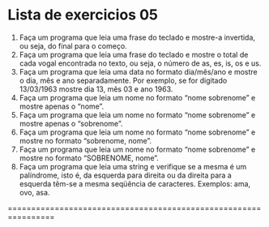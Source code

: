 Lista de exercicios 05
================================================================

1.	Faça um programa que leia uma frase do teclado e mostre-a invertida, ou seja, do final para o começo.
2.	Faça um programa que leia uma frase do teclado e mostre o total de cada vogal encontrada no texto, ou seja, o número de as, es, is, os e us.
3.	Faça um programa que leia uma data no formato dia/mês/ano e mostre o dia, mês e ano separadamente. Por exemplo, se for digitado 13/03/1963 mostre dia 13, mês 03 e ano 1963.
4.	Faça um programa que leia um nome no formato “nome sobrenome” e mostre apenas o “nome”.
5.	Faça um programa que leia um nome no formato “nome sobrenome” e mostre apenas o “sobrenome”.
6.	Faça um programa que leia um nome no formato “nome sobrenome” e mostre no formato “sobrenome, nome”. 
7.	Faça um programa que leia um nome no formato “nome sobrenome” e mostre no formato “SOBRENOME, nome”. 
8.	Faça um programa que leia uma string e verifique se a mesma é um palíndrome, isto é, da esquerda para direita ou da direita para a esquerda têm-se a mesma seqüência de caracteres. Exemplos: ama, ovo, asa.

================================================================
